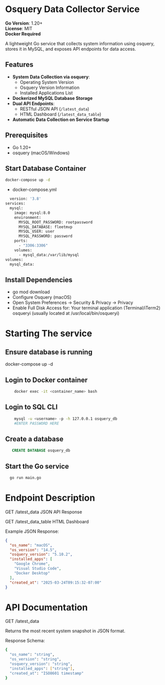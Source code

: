 # Osquery Data Collector Service

**Go Version**: 1.20+  
**License**: MIT  
**Docker Required**

A lightweight Go service that collects system information using osquery, stores it in MySQL, and exposes API endpoints for data access.

## Features

- **System Data Collection via osquery**:
  - Operating System Version
  - Osquery Version Information
  - Installed Applications List
- **Dockerized MySQL Database Storage**
- **Dual API Endpoints**:
  - RESTful JSON API (`/latest_data`)
  - HTML Dashboard (`/latest_data_table`)
- **Automatic Data Collection on Service Startup**

## Prerequisites
- Go 1.20+
- osquery (macOS/Windows)

## Start Database Container
``` bash
docker-compose up -d
```
- docker-compose.yml

``` bash
  version: '3.8'
services:
  mysql:
    image: mysql:8.0
    environment:
      MYSQL_ROOT_PASSWORD: rootpassword
      MYSQL_DATABASE: fleetmvp
      MYSQL_USER: user
      MYSQL_PASSWORD: password
    ports:
      - "3306:3306"
    volumes:
      - mysql_data:/var/lib/mysql
volumes:
  mysql_data:
```
## Install Dependencies
  - go mod download
  - Configure Osquery (macOS)
  - Open System Preferences → Security & Privacy → Privacy
  - Enable Full Disk Access for:
  Your terminal application (Terminal/iTerm2)
  osqueryi (usually located at /usr/local/bin/osqueryi)

# Starting The service
  ## Ensure database is running
  docker-compose up -d

  ## Login to Docker container
  
  ``` bash
      docker exec -it <container_name> bash
  ```
  ## Login to SQL CLI
  ``` bash
      mysql -u <username> -p -h 127.0.0.1 osquery_db
      #ENTER PASSWORD HERE
  ```  
  ## Create a database 
  ``` SQL
     CREATE DATABASE osquery_db 
  ```
  ## Start the Go service
  ```bash
    go run main.go
  ```
# Endpoint	Description

  GET /latest_data	JSON API Response
  
  GET /latest_data_table	HTML Dashboard
  
  Example JSON Response:
  ``` JSON
  {
    "os_name": "macOS",
    "os_version": "14.5",
    "osquery_version": "5.10.2",
    "installed_apps": [
      "Google Chrome",
      "Visual Studio Code",
      "Docker Desktop"
    ],
    "created_at": "2025-03-24T09:15:32-07:00"
  }
```

# API Documentation

  GET /latest_data
  
  Returns the most recent system snapshot in JSON format.
  
  Response Schema:
  ``` bash
  {
    "os_name": "string",
    "os_version": "string",
    "osquery_version": "string",
    "installed_apps": ["string"],
    "created_at": "ISO8601 timestamp"
  }
```
